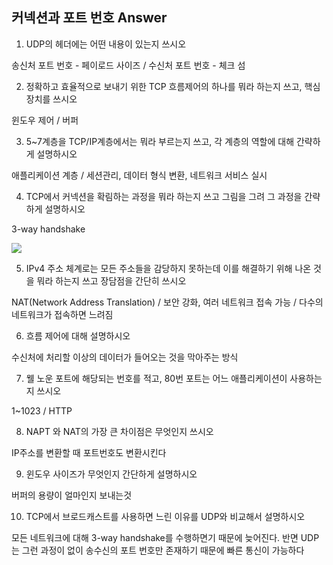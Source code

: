 ## 커넥션과 포트 번호 Answer

1.  UDP의 헤더에는 어떤 내용이 있는지 쓰시오

송신처 포트 번호 - 페이로드 사이즈 / 수신처 포트 번호 - 체크 섬

2. 정확하고 효율적으로 보내기 위한 TCP 흐름제어의 하나를 뭐라 하는지 쓰고, 핵심 장치를 쓰시오

윈도우 제어 / 버퍼

3. 5~7계층을 TCP/IP계층에서는 뭐라 부르는지 쓰고, 각 계층의 역할에 대해 간략하게 설명하시오

애플리케이션 계층 / 세션관리, 데이터 형식 변환, 네트워크 서비스 실시

4. TCP에서 커넥션을 확림하는 과정을 뭐라 하는지 쓰고 그림을 그려 그 과정을 간략하게 설명하시오

3-way handshake 

![](https://s3.ap-south-1.amazonaws.com/afteracademy-server-uploads/what-is-a-tcp-3-way-handshake-process-three-way-handshaking-establishing-connection-6a724e77ba96e241.jpg)

5. IPv4 주소 체계로는 모든 주소들을 감당하지 못하는데 이를 해결하기 위해 나온 것을 뭐라 하는지 쓰고 장담점을 간단히 쓰시오

NAT(Network Address Translation) / 보안 강화, 여러 네트워크 접속 가능 / 다수의 네트워크가 접속하면 느려짐

6. 흐름 제어에 대해 설명하시오

수신처에 처리할 이상의 데이터가 들어오는 것을 막아주는 방식

7. 웰 노운 포트에 해당되는 번호를 적고, 80번 포트는 어느 애플리케이션이 사용하는지 쓰시오

1~1023  / HTTP

8. NAPT 와 NAT의 가장 큰 차이점은 무엇인지 쓰시오

IP주소를 변환할 때 포트번호도 변환시킨다

9. 윈도우 사이즈가 무엇인지 간단하게 설명하시오

버퍼의 용량이 얼마인지 보내는것

10. TCP에서 브로드캐스트를 사용하면 느린 이유를 UDP와 비교해서 설명하시오

모든 네트워크에 대해 3-way handshake를 수행하면기 때문에 늦어진다. 반면 UDP는 그런 과정이 없이 송수신의 포트 번호만 존재하기 때문에 빠른 통신이 가능하다
